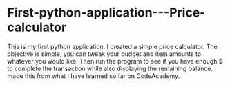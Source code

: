 # First-python-application---Price-calculator

This is my first python application. I created a simple price calculator. The objective is simple, you can tweak your budget and item amounts to whatever you would like. Then run the program to see if you have enough $ to complete the transaction while also displaying the remaining balance. I made this from what I have learned so far on CodeAcademy.
